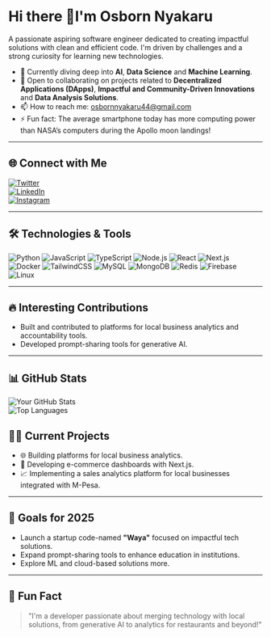 # Hi there 👋I'm Osborn Nyakaru

A passionate aspiring software engineer dedicated to creating impactful solutions with clean and efficient code. I'm driven by challenges and a strong curiosity for learning new technologies.

- 🌱 Currently diving deep into **AI**, **Data Science** and **Machine Learning**.
- 💼 Open to collaborating on projects related to **Decentralized Applications (DApps)**, **Impactful and Community-Driven Innovations** and **Data Analysis Solutions**.
- 📫 How to reach me: osbornnyakaru44@gmail.com
- ⚡ Fun fact: The average smartphone today has more computing power than NASA’s computers during the Apollo moon landings!

---

## 🌐 Connect with Me

[![Twitter](https://img.shields.io/badge/Twitter-1DA1F2?style=for-the-badge&logo=twitter&logoColor=white)](https://twitter.com/NyakaruOsborn)  
[![LinkedIn](https://img.shields.io/badge/LinkedIn-0077B5?style=for-the-badge&logo=linkedin&logoColor=white)](https://linkedin.com/in/nyakaru-osborn)  
[![Instagram](https://img.shields.io/badge/Instagram-E4405F?style=for-the-badge&logo=instagram&logoColor=white)](https://instagram.com/osborn.nyakaru)

---

## 🛠️ Technologies & Tools

![Python](https://img.shields.io/badge/Python-3776AB?style=for-the-badge&logo=python&logoColor=white)
![JavaScript](https://img.shields.io/badge/JavaScript-F7DF1E?style=for-the-badge&logo=javascript&logoColor=black)
![TypeScript](https://img.shields.io/badge/TypeScript-3178C6?style=for-the-badge&logo=typescript&logoColor=white)
![Node.js](https://img.shields.io/badge/Node.js-339933?style=for-the-badge&logo=node.js&logoColor=white)
![React](https://img.shields.io/badge/React-61DAFB?style=for-the-badge&logo=react&logoColor=black)
![Next.js](https://img.shields.io/badge/Next.js-000000?style=for-the-badge&logo=next.js&logoColor=white)
![Docker](https://img.shields.io/badge/Docker-2496ED?style=for-the-badge&logo=docker&logoColor=white)
![TailwindCSS](https://img.shields.io/badge/TailwindCSS-06B6D4?style=for-the-badge&logo=tailwindcss&logoColor=white)
![MySQL](https://img.shields.io/badge/MySQL-4479A1?style=for-the-badge&logo=mysql&logoColor=white)
![MongoDB](https://img.shields.io/badge/MongoDB-47A248?style=for-the-badge&logo=mongodb&logoColor=white)
![Redis](https://img.shields.io/badge/Redis-DC382D?style=for-the-badge&logo=redis&logoColor=white)
![Firebase](https://img.shields.io/badge/Firebase-FFCA28?style=for-the-badge&logo=firebase&logoColor=black)
![Linux](https://img.shields.io/badge/Linux-FCC624?style=for-the-badge&logo=linux&logoColor=black)

---

## 🔥 Interesting Contributions

- Built and contributed to platforms for local business analytics and accountability tools.
- Developed prompt-sharing tools for generative AI.

---

## 📊 GitHub Stats

![Your GitHub Stats](https://github-readme-stats.vercel.app/api?username=OsbornNyakaru&show_icons=true&theme=radical)  
![Top Languages](https://github-readme-stats.vercel.app/api/top-langs/?username=OsbornNyakaru&layout=compact&theme=radical)


## 🧑‍💻 Current Projects

- 🌐 Building platforms for local business analytics.
- 🛒 Developing e-commerce dashboards with Next.js.
- 📈 Implementing a sales analytics platform for local businesses integrated with M-Pesa.

---

## 🎯 Goals for 2025

- Launch a startup code-named **"Waya"** focused on impactful tech solutions.
- Expand prompt-sharing tools to enhance education in institutions.
- Explore ML and cloud-based solutions more.

---

## 🎉 Fun Fact

> "I'm a developer passionate about merging technology with local solutions, from generative AI to analytics for restaurants and beyond!"

